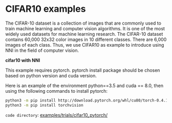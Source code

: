 # CIFAR10 examples

The CIFAR-10 dataset is a collection of images that are commonly used to train machine learning and computer vision algorithms. It is one of the most widely used datasets for machine learning research. The CIFAR-10 dataset contains 60,000 32x32 color images in 10 different classes. There are 6,000 images of each class. Thus, we use CIFAR10 as example to introduce using NNI in the field of computer vision.

**cifar10 with NNI**

This example requires pytorch. pytorch install package should be chosen based on python version and cuda version.

Here is an example of the environment python==3.5 and cuda == 8.0, then using the following commands to install pytorch:

```bash
python3 -m pip install http://download.pytorch.org/whl/cu80/torch-0.4.1-cp35-cp35m-linux_x86_64.whl
python3 -m pip install torchvision
```

`code directory`: [examples/trials/cifar10_pytorch/][1]

[1]: https://github.com/Microsoft/nni/tree/master/examples/trials/cifar10_pytorch